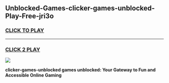 
## Unblocked-Games-clicker-games-unblocked-Play-Free-jri3o
<h3>
<a href="https://premium76.site?title=clicker-games-unblocked&ref=10A">CLICK TO PLAY</a></h3>
<hr>

<h3>
<a href="https://premium76.site?title=clicker-games-unblocked&ref=10A">CLICK 2 PLAY</a>
  
</h3>

<a href="https://premium76.site?title=clicker-games-unblocked&ref=10A"><img src="https://clearcache.store/games.png"></a>


**clicker-games-unblocked games unblocked: Your Gateway to Fun and Accessible Online Gaming**
